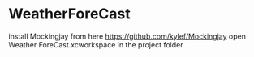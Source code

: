 # WeatherForeCast
 
install Mockingjay from here  https://github.com/kylef/Mockingjay
open Weather ForeCast.xcworkspace in the project folder 
